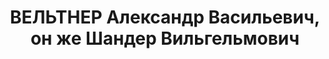 ---
title: ВЕЛЬТНЕР Александр Васильевич, он же Шандер Вильгельмович
description: "Род. в 1889, Венгрия, г. Будапешт, венгр (мадьяр), обр.: среднее. Проживал:\
  \ г. Новосибирск. Заместитель начальника политотдела Западно-Сибирского Управления\
  \ ГВФ \n  Арестован 17.08.1937. Обв. в \"причастности к антисоветской правотроцкистской\
  \ организации, шпионаже\" (ст. 58-1 \"а\", 58-8-11 УК РСФСР). Приговор: ВК ВС СССР,\
  \ 11.06.1938 – ВМН. Расстрелян 11.06.1938. \n  Реабилитирован 27.06.1957"
---